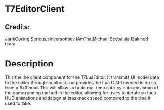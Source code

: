 # T7EditorClient
## Credits:
JarikCoding
Serious/shiversoftdev
iAmThatMichael
Scobalula
l3akmod team

# Description
This the the client component for the T7LuaEditor. It transmits UI model data to the editer through localhost and provides the Lua C API needed to do so from a Bo3 mod. This will allow us to do real-time side-by-side emulation of the game running the hud in the editor, allowing for users to iterate on their HUD animations and deisgn at breakneck speed compared to the time it used to take.
